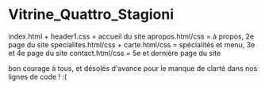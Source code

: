 # Vitrine_Quattro_Stagioni
index.html + header1.css = accueil du site
apropos.html/css = à propos, 2e page du site
specialites.html/css + carte.html/css = spécialités et menu, 3e et 4e page du site
contact.html/css = 5e et dernière page du site 

bon courage à tous, et désolés d'avance pour le manque de clarté dans nos lignes de code ! :(
